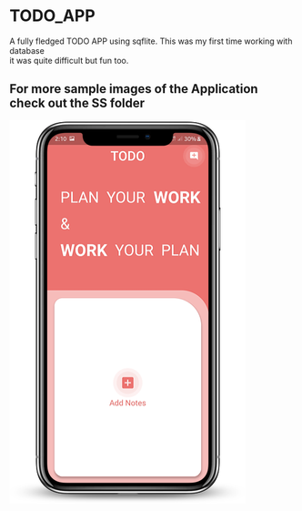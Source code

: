 # TODO_APP

A fully fledged TODO APP using sqflite.
This was my first time working with database  
  it was quite difficult but fun too.



## For more sample images of the Application check out the SS folder  
  
![addnote](https://github.com/Shashwat-Joshi/TODO_APP/blob/master/SS/addNote.png)
